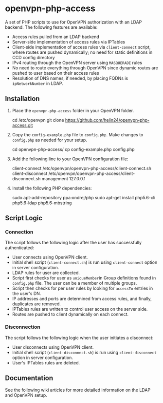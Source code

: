 # openvpn-php-access

A set of PHP scripts to use for OpenVPN authorization with an LDAP backend. The following features are available:

 - Access rules pulled from an LDAP backend
 - Server-side implementation of access rules via IPTables
 - Client-side implementation of access rules via `client-connect` script, where routes are pushed dynamically; no need for static definitions in CCD config directory
 - IPv4 routing through the OpenVPN server using `MASQUERADE` rules
 - No need to route everything through OpenVPN since dynamic routes are pushed to user based on their access rules
 - Resolution of DNS names, if needed, by placing FQDNs is `ipNetworkNumber` in LDAP.

## Installation

 1. Place the `openvpn-php-access` folder in your OpenVPN folder.

    cd /etc/openvpn
    git clone https://github.com/helin24/openvpn-php-access.git

 2. Copy the `config-example.php` file to `config.php`. Make changes to `config.php` as needed for your setup.

    cd openvpn-php-access/
    cp config-example.php config.php

 3. Add the following line to your OpenVPN configuration file:

    client-connect /etc/openvpn/openvpn-php-access/client-connect.sh
    client-disconnect /etc/openvpn/openvpn-php-access/client-disconnect.sh
    management 127.0.0.1 <random-port>

 4. Install the following PHP dependencies:

    sudo apt-add-repository ppa:ondrej/php
    sudo apt-get install php5.6-cli php5.6-ldap php5.6-mbstring

## Script Logic

### Connection

The script follows the following logic after the user has successfully authenticated:

 - User connects using OpenVPN client.
 - Initial shell script (`client-connect.sh`) is run using `client-connect` option in server configuration.
 - LDAP rules for user are collected.
  - Script first checks for user as `uniqueMember`in Group definitions found in `config.php` file. The user can be a member of multiple groups.
  - Script then checks for per user rules by looking for `accessTo` entries in the user's DN.
  - IP addresses and ports are determined from access rules, and finally, duplicates are removed.
 - IPTables rules are written to control user access on the server side.
 - Routes are pushed to client dynamically on each connect.

### Disconnection

The script follows the following logic when the user initiates a disconnect:

- User disconnects using OpenVPN client.
- Initial shell script (`client-disconnect.sh`) is run using `client-disconnect` option in server configuration.
- User's IPTables rules are deleted.

## Documentation

See the following wiki articles for more detailed information on the LDAP and OpenVPN setup.